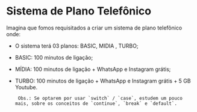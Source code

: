# Sistema de Plano Telefônico

Imagina que fomos requisitados a criar um sistema de plano telefônico onde:

- O sistema terá 03 planos: BASIC, MIDIA , TURBO;

- BASIC: 100 minutos de ligação;

- MÍDIA: 100 minutos de ligação + WhatsApp e Instagram grátis;

- TURBO: 100 minutos de ligação + WhatsApp e Instagram grátis + 5 GB Youtube.


       Obs.: Se optarem por usar `switch` / `case`, estudem um pouco mais, sobre os conceitos de `continue`, `break` e `default`.
